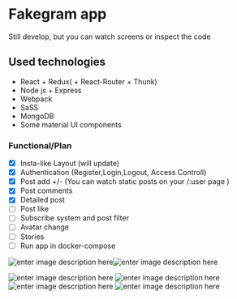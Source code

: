 # Fakegram app
Still develop, but you can watch screens or inspect the code 
## Used technologies
 

 - React + Redux( + React-Router + Thunk)
 - Node js + Express
 - Webpack
 - SaSS
- MongoDB
- Some material UI components
### Functional/Plan
 - [x] Insta-like Layout (will update)
 - [x] Authentication (Register,Login,Logout, Access Controll)
 - [x] Post add +/- (You can watch static posts on your /:user page )
 - [x] Post comments
 - [x] Detailed post
 - [ ] Post like
 - [ ] Subscribe system and post filter
 - [ ] Avatar change
 - [ ] Stories
 - [ ] Run app in docker-compose

![enter image description here](https://i.imgur.com/SNkZEfs.png)![enter image description here](https://i.imgur.com/5kNi3UG.png)

![enter image description here](https://i.imgur.com/ifMJy0b.png)
![enter image description here](https://i.imgur.com/dzd0AhN.png)
![enter image description here](https://i.imgur.com/wPp7Y5q.png)
![enter image description here](https://i.imgur.com/iLgmafr.png)
